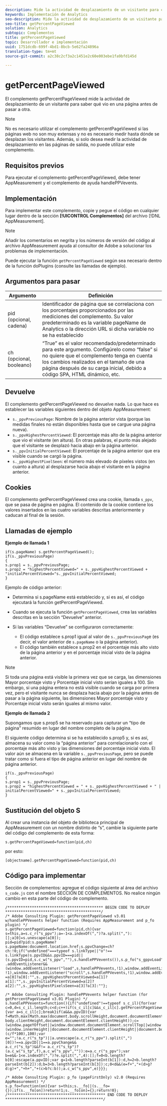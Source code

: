 ```yaml
---
description: Mide la actividad de desplazamiento de un visitante para comprobar cuánto ve de una página antes de pasar a otra. Este complemento permite determinar la cantidad promedio de contenido que ven los usuarios. De este modo puede optimizar la longitud y el diseño de las páginas en función del comportamiento de los usuarios.
keywords: Implementación de Analytics
seo-description: Mide la actividad de desplazamiento de un visitante para comprobar cuánto ve de una página antes de pasar a otra. Este complemento permite determinar la cantidad promedio de contenido que ven los usuarios. De este modo puede optimizar la longitud y el diseño de las páginas en función del comportamiento de los usuarios.
seo-title: getPercentPageViewed
solution: Analytics
subtopic: Complementos
title: getPercentPageViewed
topic: Desarrollador e implementación
uuid: 1751dcdb-699f-4bd1-8bcb-5e62fa24896a
translation-type: tm+mt
source-git-commit: a2c38c2cf3a2c1451e2c60e003ebe1fa9bfd145d

---
```



# getPercentPageViewed

El complemento getPercentPageViewed mide la actividad de desplazamiento de un visitante para saber qué vio en una página antes de pasar a otra.

>[!NOTE]
>No es necesario utilizar el complemento getPercentPageViewed si las páginas web no son muy extensas y no es necesario medir hasta dónde se desplazan los visitantes. Además, si solo desea medir la actividad de desplazamiento en las páginas de salida, no puede utilizar este complemento.

## Requisitos previos

Para ejecutar el complemento getPercentPageViewed, debe tener AppMeasurement y el complemento de ayuda handlePPVevents.

## Implementación

Para implementar este complemento, copie y pegue el código en cualquier lugar dentro de la sección **[!UICONTROL Complementos]** del archivo [!DNL AppMeasurement].

>[!NOTE]
>Añadir los comentarios en negrita y los números de versión del código al archivo AppMeasurement ayuda al consultor de Adobe a solucionar los problemas de implementación.

Puede ejecutar la función `getPercentPageViewed` según sea necesario dentro de la función doPlugins (consulte las llamadas de ejemplo).

## Argumentos para pasar

| Argumento | Definición |
|---|---|
| pid (opcional, cadena) | Identificador de página que se correlaciona con los porcentajes proporcionados por las mediciones del complemento. Su valor predeterminado es la variable pageName de Analytics o la dirección URL si dicha variable no se ha establecido |
| ch (opcional, booleano) | “True” es el valor recomendado/predeterminado para este argumento. Configúrelo como “false” si no quiere que el complemento tenga en cuenta los cambios realizados en el tamaño de una página después de su carga inicial, debido a código SPA, HTML dinámico, etc. |

## Devuelve

El complemento getPercentPageViewed no devuelve nada. Lo que hace es establecer las variables siguientes dentro del objeto AppMeasurement:

* `s._ppvPreviousPage`: Nombre de la página anterior vista (porque las medidas finales no están disponibles hasta que se cargue una página nueva).
* `s._ppvHighestPercentViewed`: El porcentaje más alto de la página anterior que vio el visitante (en altura). En otras palabras, el punto más alejado que el visitante se desplazó hacia abajo en la página anterior.
* `s._ppvInitialPercentViewed`: El porcentaje de la página anterior que era visible cuando se cargó la página.
* `s._ppvHighestPixelSeen`: el número más elevado de píxeles vistos (en cuanto a altura) al desplazarse hacia abajo el visitante en la página anterior.

## Cookies

El complemento getPercentPageViewed crea una cookie, llamada `s_ppv`, que se pasa de página en página. El contenido de la cookie contiene los valores insertados en las cuatro variables descritas anteriormente y caducan al final de la sesión.

## Llamadas de ejemplo

**Ejemplo de llamada 1**

```
if(s.pageName) s.getPercentPageViewed();
if(s._ppvPreviousPage)
{
s.prop1 = s._ppvPreviousPage;
s.prop2 = "highestPercentViewed=" + s._ppvHighestPercentViewed + "initialPercentViewed="s._ppvInitialPercentViewed;
}  
```

Ejemplo de código anterior:
* Determina si s.pageName está establecido y, si es así, el código ejecutará la función getPercentPageViewed.
* Cuando se ejecuta la función `getPercentPageViewed`, crea las variables descritas en la sección “Devuelve” anterior.
* Si las variables “Devuelve” se configuraron correctamente:

   * El código establece s.prop1 igual al valor de `s._ppvPreviousPag`e (es decir, el valor anterior de `s.pageName` o la página anterior).
   * El código también establece s.prop2 en el porcentaje más alto visto de la página anterior y en el porcentaje inicial visto de la página anterior.

>[!NOTE]
>Si toda una página está visible la primera vez que se carga, las dimensiones Mayor porcentaje visto y Porcentaje inicial visto serían iguales a 100. Sin embargo, si una página entera no está visible cuando se carga por primera vez, pero el visitante nunca se desplaza hacia abajo por la página antes de pasar a la página siguiente, las dimensiones Mayor porcentaje visto y Porcentaje inicial visto serán iguales al mismo valor.

**Ejemplo de llamada 2**

Supongamos que s.prop5 se ha reservado para capturar un “tipo de página” resumido en lugar del nombre completo de la página.

El siguiente código determina si se ha establecido s.prop5 y, si es así, almacena su valor como la “página anterior” para correlacionarlo con el porcentaje más alto visto y las dimensiones del porcentaje inicial visto. El valor aún se almacena en la variable `s._ppvPreviousPage`, pero se puede tratar como si fuera el tipo de página anterior en lugar del nombre de página anterior.

```
if(s._ppvPreviousPage)
{
s.prop1 = s._ppvPreviousPage;
s.prop2 = "highestPercentViewed = " + s._ppvHighestPercentViewed + " | initialPercentViewed=" + s._ppvInitialPercentViewed;
}  
```

## Sustitución del objeto S

Al crear una instancia del objeto de biblioteca principal de AppMeasurement con un nombre distinto de “s”, cambie la siguiente parte del código del complemento de esta forma:

`s.getPercentPageViewed=function(pid,ch)`

por esto:

`[objectname].getPercentPageViewed=function(pid,ch)`

## Código para implementar

Sección de complementos: agregue el código siguiente al área del archivo `s_code.js` con el nombre SECCIÓN DE COMPLEMENTOS. No realice ningún cambio en esta parte del código de complemento.

```
/******************************************* BEGIN CODE TO DEPLOY *******************************************/ 
/* Adobe Consulting Plugin: getPercentPageViewed v3.01 w/handlePPVevents helper function (Requires AppMeasurement and p_fo plugin) */
s.getPercentPageViewed=function(pid,ch){var s=this,a=s.c_r("s_ppv");a=-1<a.indexOf(",")?a.split(","):[];a[0]=s.unescape(a[0]); 
pid=pid?pid:s.pageName?s.pageName:document.location.href;s.ppvChange=ch?ch:!0;if("undefined"===typeof s.linkType||"o"!==
s.linkType)s.ppvID&&s.ppvID===pid||(s.ppvID=pid,s.c_w("s_ppv",""),s.handlePPVevents()),s.p_fo("s_gppvLoad")&&window
.addEventListener&&(window.addEventListener("load",s.handlePPVevents,!1),window.addEventListener("click",s.handlePPVevents, !1),window.addEventListener("scroll",s.handlePPVevents,!1),window.addEventListener("resize",s.handlePPVevents,!1)),s._ppvPreviousPage
=a[0]?a[0]:"",s._ppvHighestPercentViewed=a[1]?a[1]:"",s._ppvInitialPercentViewed=a[2]?a[2]:"",s._ppvHighestPixelsSeen=a[3]?a[3]:""}; 

/* Adobe Consulting Plugin: handlePPVevents helper function (for getPercentPageViewed v3.01 Plugin) */ 
s.handlePPVevents=function(){if("undefined"!==typeof s_c_il){for(var c=0,d=s_c_il.length;c<d;c++)if(s_c_il[c]&&s_c_il[c].getPercentPageViewed){var a=s_c_il[c];break}if(a&&a.ppvID){var f=Math.max(Math.max(document.body.scrollHeight,document.documentElement.scrollHeight),Math.max(document.body.offsetHeight,document.documentElement.offsetHeight),Math.max(document.
body.clientHeight,document.documentElement.clientHeight));c=(window.pageYOffset||window.document.documentElement.scrollTop||window.document.body.scrollTop)+(window.innerHeight||document.documentElement.clientHeight||document.body.clientHeight);d=Math.min(Math.round
(c/f*100),100);var e="";!a.c_r("s_tp")||a.unescape(a.c_r("s_ppv").split(",")[0])!==a.ppvID||1==a.ppvChange&&
a.c_r("s_tp")&&f!= a.c_r("s_tp")?(a.c_w("s_tp",f),a.c_w("s_ppv","")):e=a.c_r("s_ppv");var b=e&&-1<e.indexOf(",")?e.split(",",4):[];f=0<b.length?b[0]:escape(a.ppvID);var g=1<b.length?parseInt(b[1]):d,h=2<b.length?parseInt(b[2]):d;b=3<b.length?parseInt(b[3]):c;0<d&&(e=f+","+(d>g?d:g)+","+h+","+(c>b?c:b));a.c_w("s_ppv",e)}}}; 

/* Adobe Consulting Plugin: p_fo (pageFirstOnly) v2.0 (Requires AppMeasurement) */ 
s.p_fo=function(on){var s=this;s.__fo||(s.__fo={});if(s.__fo[on])return!1;s.__fo[on]={};return!0}; 
/******************************************** END CODE TO DEPLOY ********************************************/
```
